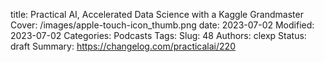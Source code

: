 title: Practical AI, Accelerated Data Science with a Kaggle Grandmaster
Cover: /images/apple-touch-icon_thumb.png
date: 2023-07-02
Modified: 2023-07-02
Categories: Podcasts
Tags:
Slug: 48
Authors: clexp
Status: draft
Summary:
https://changelog.com/practicalai/220
